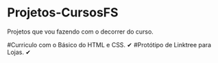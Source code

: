 # Projetos-CursosFS

Projetos que vou fazendo com o decorrer  do curso.

#Curriculo com o Básico do HTML e CSS. ✔
#Protótipo de Linktree para Lojas. ✔
